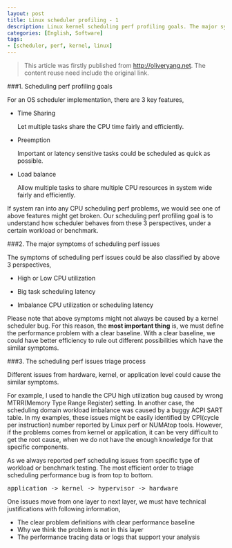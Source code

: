```yaml
---
layout: post
title: Linux scheduler profiling - 1
description: Linux kernel scheduling perf profiling goals. The major symptoms of scheduling perf issues.
categories: [English, Software]
tags:
- [scheduler, perf, kernel, linux]
---
```


>This article was firstly published from <http://oliveryang.net>. The content reuse need include the original link.

###1. Scheduling perf profiling goals

For an OS scheduler implementation, there are 3 key features,

* Time Sharing

	Let multiple tasks share the CPU time fairly and efficiently.

* Preemption

	Important or latency sensitive tasks could be scheduled as quick as possible.

* Load balance

	Allow multiple tasks to share multiple CPU resources in system wide fairly and efficiently.

If system ran into any CPU scheduling perf problems, we would see one of above features might get broken.
Our scheduling perf profiling goal is to understand how scheduler behaves from these 3 perspectives, under a certain
workload or benchmark.

###2. The major symptoms of scheduling perf issues

The symptoms of scheduling perf issues could be also classified by above 3 perspectives,

* High or Low CPU utilization

* Big task scheduling latency

* Imbalance CPU utilization or scheduling latency

Please note that above symptoms might not always be caused by a kernel scheduler bug.
For this reason, the **most important thing** is, we must define the performance problem with a clear baseline.
With a clear baseline, we could have better efficiency to rule out different possibilities which have the similar symptoms.

###3. The scheduling perf issues triage process

Different issues from hardware, kernel, or application level could cause the similar symptoms.

For example, I used to handle the CPU high utilization bug caused by wrong MTRR(Memory Type Range Register) setting.
In another case, the scheduling domain workload imbalance was caused by a buggy ACPI SART table. In my examples, these
issues might be easily identified by CPI(cycle per instruction) number reported by Linux perf or NUMAtop tools. However,
if the problems comes from kernel or application, it can be very difficult to get the root cause, when we do not have the
enough knowledge for that specific components.

As we always reported perf scheduling issues from specific type of workload or benchmark testing. The most efficient order
to triage scheduling performance bug is from top to bottom.

<pre>application -> kernel -> hypervisor -> hardware</pre>

One issues move from one layer to next layer, we must have technical justifications with following information,

* The clear problem definitions with clear performance baseline
* Why we think the problem is not in this layer
* The performance tracing data or logs that support your analysis
